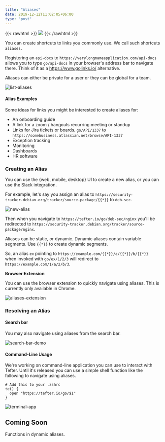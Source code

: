 ```yaml
---
title: "Aliases"
date: 2019-12-12T11:02:05+06:00
type: "post"
---
```


{{< rawhtml >}}
  <img class="inpage-hero" src="/images/alias.svg"/>
{{< /rawhtml >}}

You can create shortcuts to links you commonly use. We call such shortcuts `aliases`.

Registering an `api-docs` to `https://verylongnameapplication.com/api-docs` allows you to
type `go/api-docs` in your browser's address bar to navigate there.
Think of it as a https://www.golinks.io/ alternative.

Aliases can either be private for a user or they can be global for a team.

![list-aliases](https://i.imgur.com/aZvW1QV.png)

#### Alias Examples

Some ideas for links you might be interested to create aliases for:

* An onboarding guide
* A link for a zoom / hangouts recurring meeting or standup
* Links for Jira tickets or boards. `go/API/1337` to `https://somebusiness.atlassian.net/browse/API-1337`
* Exception tracking
* Monitoring
* Dashboards
* HR software

### Creating an Alias

You can use the {web, mobile, desktop} UI to create a new alias, or you
can use the Slack integration.

For example, let's say you assign an alias to `https://security-tracker.debian.org/tracker/source-package/{{*}}`
to `deb-sec`.

![new-alias](https://i.imgur.com/LlN0JNB.png)

Then when you navigate to `https://tefter.io/go/deb-sec/nginx` you'll be redirected to
`https://security-tracker.debian.org/tracker/source-package/nginx`.

Aliases can be static, or dynamic. Dynamic aliases contain variable segments. Use `{{*}}` to create dynamic segments.

So, an alias `ex` pointing to `https://example.com/{{*}}/a/{{*}}/b/{{*}}` when invoked with
`go/ex/1/2/3` will redirect to `https://example.com/1/a/2/b/3`.

**Browser Extension**

You can use the browser extension to quickly navigate using aliases.
This is currently only available in Chrome.

![aliases-extension](https://i.imgur.com/oxoYBtu.gif)

### Resolving an Alias

#### Search bar

You may also navigate using aliases from the search bar.

![search-bar-demo](https://i.imgur.com/oGRZVSI.gif)

#### Command-Line Usage

We're working on command-line application you can use to interact with Tefter.
Until it's released you can use a simple shell function like the following to navigate using aliases.

```shell
# Add this to your .zshrc
te() {
  open "https://tefter.io/go/$1"
}
```

![terminal-app](https://i.imgur.com/EJw1Hx6.gif)

## Coming Soon

Functions in dynamic aliases.
